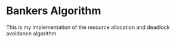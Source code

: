 # Bankers Algorithm 

This is my implementation of the resource allocation and deadlock avoidance algorithm 

